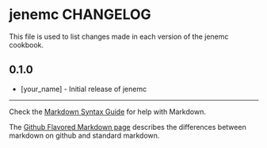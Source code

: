 jenemc CHANGELOG
================

This file is used to list changes made in each version of the jenemc cookbook.

0.1.0
-----
- [your_name] - Initial release of jenemc

- - -
Check the [Markdown Syntax Guide](http://daringfireball.net/projects/markdown/syntax) for help with Markdown.

The [Github Flavored Markdown page](http://github.github.com/github-flavored-markdown/) describes the differences between markdown on github and standard markdown.
